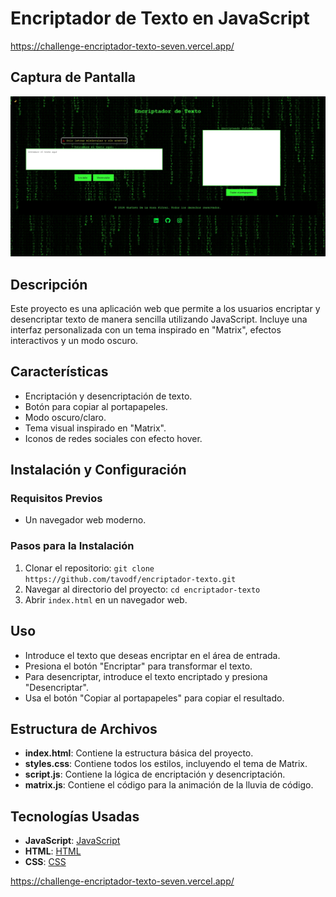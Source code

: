 # Encriptador de Texto en JavaScript
https://challenge-encriptador-texto-seven.vercel.app/

## Captura de Pantalla

![Encriptador de Texto](Encriptador%20de%20texto.jpg)

## Descripción
Este proyecto es una aplicación web que permite a los usuarios encriptar y desencriptar texto de manera sencilla utilizando JavaScript. Incluye una interfaz personalizada con un tema inspirado en "Matrix", efectos interactivos y un modo oscuro.

## Características
- Encriptación y desencriptación de texto.
- Botón para copiar al portapapeles.
- Modo oscuro/claro.
- Tema visual inspirado en "Matrix".
- Iconos de redes sociales con efecto hover.

## Instalación y Configuración

### Requisitos Previos
- Un navegador web moderno.

### Pasos para la Instalación
1. Clonar el repositorio: `git clone https://github.com/tavodf/encriptador-texto.git`
2. Navegar al directorio del proyecto: `cd encriptador-texto`
3. Abrir `index.html` en un navegador web.

## Uso
- Introduce el texto que deseas encriptar en el área de entrada.
- Presiona el botón "Encriptar" para transformar el texto.
- Para desencriptar, introduce el texto encriptado y presiona "Desencriptar".
- Usa el botón "Copiar al portapapeles" para copiar el resultado.

## Estructura de Archivos
- **index.html**: Contiene la estructura básica del proyecto.
- **styles.css**: Contiene todos los estilos, incluyendo el tema de Matrix.
- **script.js**: Contiene la lógica de encriptación y desencriptación.
- **matrix.js**: Contiene el código para la animación de la lluvia de código.

## Tecnologías Usadas
- **JavaScript**: [JavaScript](https://developer.mozilla.org/es/docs/Web/JavaScript)
- **HTML**: [HTML](https://developer.mozilla.org/es/docs/Web/HTML)
- **CSS**: [CSS](https://developer.mozilla.org/es/docs/Web/CSS)


https://challenge-encriptador-texto-seven.vercel.app/


